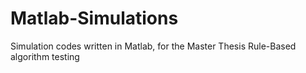 # Matlab-Simulations
Simulation codes written in Matlab, for the Master Thesis Rule-Based algorithm testing
